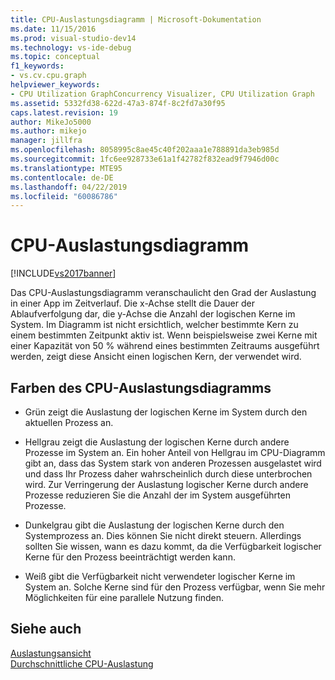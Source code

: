 ```yaml
---
title: CPU-Auslastungsdiagramm | Microsoft-Dokumentation
ms.date: 11/15/2016
ms.prod: visual-studio-dev14
ms.technology: vs-ide-debug
ms.topic: conceptual
f1_keywords:
- vs.cv.cpu.graph
helpviewer_keywords:
- CPU Utilization GraphConcurrency Visualizer, CPU Utilization Graph
ms.assetid: 5332fd38-622d-47a3-874f-8c2fd7a30f95
caps.latest.revision: 19
author: MikeJo5000
ms.author: mikejo
manager: jillfra
ms.openlocfilehash: 8058995c8ae45c40f202aaa1e788891da3eb985d
ms.sourcegitcommit: 1fc6ee928733e61a1f42782f832ead9f7946d00c
ms.translationtype: MTE95
ms.contentlocale: de-DE
ms.lasthandoff: 04/22/2019
ms.locfileid: "60086786"
---
```

# <a name="cpu-utilization-graph"></a>CPU-Auslastungsdiagramm
[!INCLUDE[vs2017banner](../includes/vs2017banner.md)]

Das CPU-Auslastungsdiagramm veranschaulicht den Grad der Auslastung in einer App im Zeitverlauf. Die x-Achse stellt die Dauer der Ablaufverfolgung dar, die y-Achse die Anzahl der logischen Kerne im System. Im Diagramm ist nicht ersichtlich, welcher bestimmte Kern zu einem bestimmten Zeitpunkt aktiv ist. Wenn beispielsweise zwei Kerne mit einer Kapazität von 50 % während eines bestimmten Zeitraums ausgeführt werden, zeigt diese Ansicht einen logischen Kern, der verwendet wird.  
  
## <a name="cpu-utilization-graph-colors"></a>Farben des CPU-Auslastungsdiagramms  
  
- Grün zeigt die Auslastung der logischen Kerne im System durch den aktuellen Prozess an.  
  
- Hellgrau zeigt die Auslastung der logischen Kerne durch andere Prozesse im System an. Ein hoher Anteil von Hellgrau im CPU-Diagramm gibt an, dass das System stark von anderen Prozessen ausgelastet wird und dass Ihr Prozess daher wahrscheinlich durch diese unterbrochen wird. Zur Verringerung der Auslastung logischer Kerne durch andere Prozesse reduzieren Sie die Anzahl der im System ausgeführten Prozesse.  
  
- Dunkelgrau gibt die Auslastung der logischen Kerne durch den Systemprozess an. Dies können Sie nicht direkt steuern. Allerdings sollten Sie wissen, wann es dazu kommt, da die Verfügbarkeit logischer Kerne für den Prozess beeinträchtigt werden kann.  
  
- Weiß gibt die Verfügbarkeit nicht verwendeter logischer Kerne im System an. Solche Kerne sind für den Prozess verfügbar, wenn Sie mehr Möglichkeiten für eine parallele Nutzung finden.  
  
## <a name="see-also"></a>Siehe auch  
 [Auslastungsansicht](../profiling/utilization-view.md)   
 [Durchschnittliche CPU-Auslastung](../profiling/average-cpu-utilization.md)
